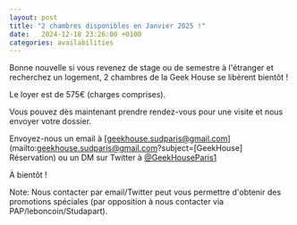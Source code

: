 ```yaml
---
layout: post
title: "2 chambres disponibles en Janvier 2025 !"
date:   2024-12-18 23:26:00 +0100
categories: availabilities
---
```

Bonne nouvelle si vous revenez de stage ou de semestre à l'étranger et recherchez un logement,
2 chambres de la Geek House se libèrent bientôt !

Le loyer est de 575€ (charges comprises).

Vous pouvez dès maintenant prendre rendez-vous pour une visite et nous envoyer votre dossier.

Envoyez-nous un email à [geekhouse.sudparis@gmail.com](mailto:geekhouse.sudparis@gmail.com?subject=[GeekHouse] Réservation) ou un DM sur Twitter à [@GeekHouseParis1](https://twitter.com/GeekHouseParis1)

À bientôt !

Note: Nous contacter par email/Twitter peut vous permettre d'obtenir des promotions spéciales (par opposition à nous contacter via PAP/leboncoin/Studapart).
